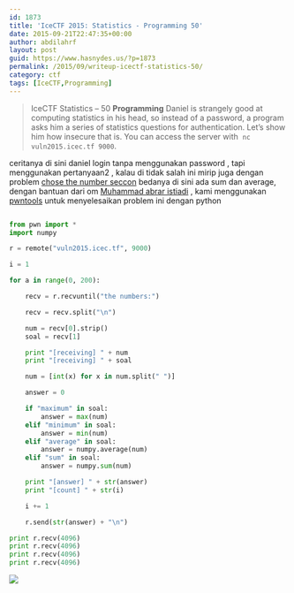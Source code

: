```yaml
---
id: 1873
title: 'IceCTF 2015: Statistics - Programming 50'
date: 2015-09-21T22:47:35+00:00
author: abdilahrf
layout: post
guid: https://www.hasnydes.us/?p=1873
permalink: /2015/09/writeup-icectf-statistics-50/
category: ctf
tags: [IceCTF,Programming]
---
```


> IceCTF Statistics &#8211; 50
>   **Programming**
>   Daniel is strangely good at computing statistics in his head, so instead of a password, a program asks him a series of statistics questions for authentication. Let&#8217;s show him how insecure that is. You can access the server with  <code>nc vuln2015.icec.tf 9000</code>.

  ceritanya di sini daniel login tanpa menggunakan password , tapi menggunakan pertanyaan2 , kalau di tidak salah ini mirip juga dengan problem <a href="https://github.com/ctfs/write-ups-2014/tree/master/seccon-ctf-2014/choose-the-number">chose the number seccon</a> bedanya di sini ada sum dan average, dengan bantuan dari om <a href="https://www.facebook.com/muhammad.abrari?fref=ts">Muhammad abrar istiadi</a> , kami menggunakan <a href="https://github.com/Gallopsled/pwntools">pwntools</a> untuk menyelesaikan problem ini dengan python


    
```python 

from pwn import *
import numpy

r = remote("vuln2015.icec.tf", 9000)

i = 1

for a in range(0, 200):

    recv = r.recvuntil("the numbers:")

    recv = recv.split("\n")

    num = recv[0].strip()
    soal = recv[1]

    print "[receiving] " + num
    print "[receiving] " + soal

    num = [int(x) for x in num.split(" ")]

    answer = 0

    if "maximum" in soal:
        answer = max(num)
    elif "minimum" in soal:
        answer = min(num)
    elif "average" in soal:
        answer = numpy.average(num)
    elif "sum" in soal:
        answer = numpy.sum(num)

    print "[answer] " + str(answer)
    print "[count] " + str(i)

    i += 1

    r.send(str(answer) + "\n")

print r.recv(4096)
print r.recv(4096)
print r.recv(4096)
print r.recv(4096)

```
    
![](http://abdilahrf.github.io/images/2015/09/statistic.png)